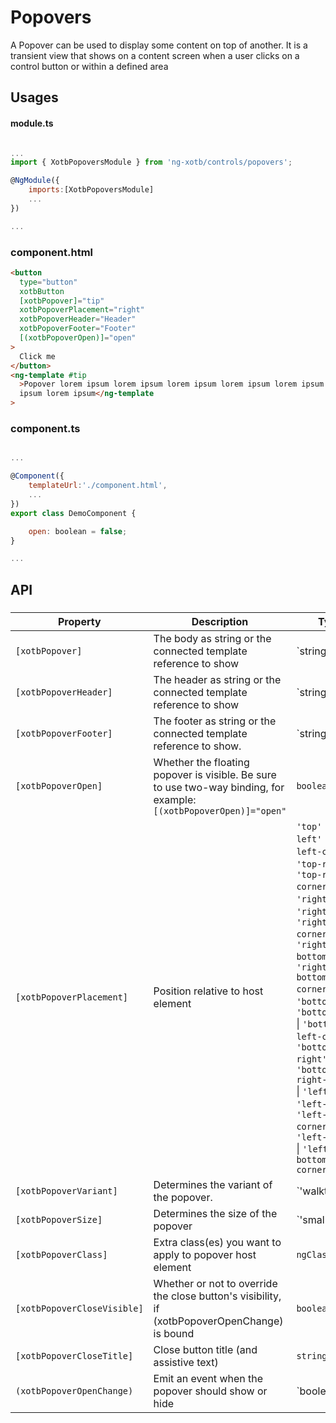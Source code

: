 # Popovers

A Popover can be used to display some content on top of another. It is a transient view that shows on a content screen when a user clicks on a control button or within a defined area

## Usages

#### module.ts
```javascript

...
import { XotbPopoversModule } from 'ng-xotb/controls/popovers';

@NgModule({
    imports:[XotbPopoversModule]
    ...
})

...
```

### component.html
```html
<button
  type="button"
  xotbButton
  [xotbPopover]="tip"
  xotbPopoverPlacement="right"
  xotbPopoverHeader="Header"
  xotbPopoverFooter="Footer"
  [(xotbPopoverOpen)]="open"
>
  Click me
</button>
<ng-template #tip
  >Popover lorem ipsum lorem ipsum lorem ipsum lorem ipsum lorem ipsum lorem
  ipsum lorem ipsum</ng-template
>
```

### component.ts
```javascript

...

@Component({
    templateUrl:'./component.html',
    ...
})
export class DemoComponent {

    open: boolean = false;
}

...
```

## API
 
### <xotb-modal>

| Property | Description | Type | Default |
| --- | --- | --- | --- |
| `[xotbPopover]` | The body as string or the connected template reference to show  | `string | TemplateRef` |  |
| `[xotbPopoverHeader]` | The header as string or the connected template reference to show | `string | TemplateRef` |  |
| `[xotbPopoverFooter]` | The footer as string or the connected template reference to show. | `string | TemplateRef` |  |
| `[xotbPopoverOpen]` | Whether the floating popover is visible. Be sure to use two-way binding, for example: `[(xotbPopoverOpen)]="open"` | `boolean` |  |
| `[xotbPopoverPlacement]` | Position relative to host element | `'top'` \| `'top-left'` \| `'top-left-corner'` \| `'top-right'` \| `'top-right-corner'` \| `'right'` \| `'right-top'` \| `'right-top-corner'` \| `'right-bottom'` \| `'right-bottom-corner'` \| `'bottom'` \| `'bottom-left'` \| `'bottom-left-corner'` \| `'bottom-right'` \| `'bottom-right-corner'` \| `'left'` \| `'left-top'` \| `'left-top-corner'` \| `'left-bottom'` \| `'left-bottom-corner'` | `'top'` |
| `[xotbPopoverVariant]` | Determines the variant of the popover. | `'walkthrough' | 'feature' | 'warning' | 'error' | 'panel'` |  |
| `[xotbPopoverSize]` | Determines the size of the popover | `'small' | 'medium' | 'large' | 'full-width'` |  |
| `[xotbPopoverClass]` | Extra class(es) you want to apply to popover host element | `ngClass` |  |
| `[xotbPopoverCloseVisible]` | Whether or not to override the close button's visibility, if (xotbPopoverOpenChange) is bound | `boolean` | `true` |
| `[xotbPopoverCloseTitle]` | Close button title (and assistive text) | `string` | 	'Close dialog' |
| `(xotbPopoverOpenChange)` | Emit an event when the popover should show or hide | `boolean | 'x' | 'backdrop' | 'escape'` |  |

